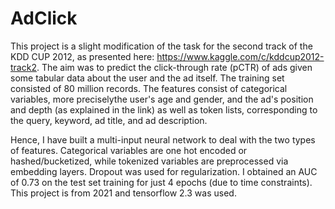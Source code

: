 # AdClick

This project is a slight modification of the task for the second track of the KDD CUP 2012, as presented here: https://www.kaggle.com/c/kddcup2012-track2.
The aim was to predict the click-through rate (pCTR) of ads given some tabular data about the user and the ad itself. The training set consisted of 80 million records.
The features consist of categorical variables, more preciselythe user's age and gender, and the ad's position and depth (as explained in the link) as well as token lists, corresponding to the query, keyword, ad title, and ad description.

Hence, I have built a multi-input neural network to deal with the two types of features. Categorical variables are one hot encoded or hashed/bucketized, while tokenized variables are preprocessed via embedding layers. Dropout was used for regularization. I obtained an AUC of 0.73 on the test set training for just 4 epochs (due to time constraints). This project is from 2021 and tensorflow 2.3 was used.



